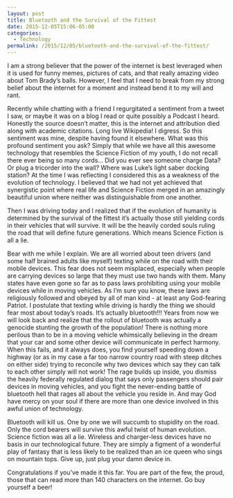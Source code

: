 ```yaml
---
layout: post
title: Bluetooth and the Survival of the Fittest
date: 2015-12-05T15:06-05:00
categories:
  - Technology
permalink: /2015/12/05/bluetooth-and-the-survival-of-the-fittest/
---
```

I am a strong believer that the power of the internet is best leveraged when it is used for funny memes, pictures of cats, and that really amazing video about Tom Brady’s balls. However, I feel that I need to break from my strong belief about the internet for a moment and instead bend it to my will and rant.

Recently while chatting with a friend I regurgitated a sentiment from a tweet I saw, or maybe it was on a blog I read or quite possibly a Podcast I heard. Honestly the source doesn’t matter, this is the internet and attribution died along with academic citations. Long live Wikipedia! I digress. So this sentiment was mine, despite having found it elsewhere. What was this profound sentiment you ask? Simply that while we have all this awesome technology that resembles the Science Fiction of my youth, I do not recall there ever being so many cords… Did you ever see someone charge Data? Or plug a tricorder into the wall? Where was Luke’s light saber docking station? At the time I was reflecting I considered this as a weakness of the evolution of technology. I believed that we had not yet achieved that synergistic point where real life and Science Fiction merged in an amazingly beautiful union where neither was distinguishable from one another.

Then I was driving today and I realized that if the evolution of humanity is determined by the survival of the fittest it’s actually those still yielding cords in their vehicles that will survive. It will be the heavily corded souls ruling the road that will define future generations. Which means Science Fiction is all a lie.

Bear with me while I explain. We are all worried about teen drivers (and some half brained adults like myself) texting while on the road with their mobile devices. This fear does not seem misplaced, especially when people are carrying devices so large that they must use two hands with them. Many states have even gone so far as to pass laws prohibiting using your mobile devices while in moving vehicles. As I’m sure you know, these laws are religiously followed and obeyed by all of man kind - at least any God-fearing Patriot. I postulate that texting while driving is hardly the thing we should fear most about today’s roads. It’s actually bluetooth!!! Years from now we will look back and realize that the rollout of bluetooth was actually a genocide stunting the growth of the population! There is nothing more perilous than to be in a moving vehicle whimsically believing in the dream that your car and some other device will communicate in perfect harmony. When this fails, and it always does, you find yourself speeding down a highway (or as in my case a far too narrow country road with steep ditches on either side) trying to reconcile why two devices which say they can talk to each other simply will not work! The rage builds up inside, you dismiss the heavily federally regulated dialog that says only passengers should pair devices in moving vehicles, and you fight the never-ending battle of bluetooth hell that rages all about the vehicle you reside in. And may God have mercy on your soul if there are more than one device involved in this awful union of technology.

Bluetooth will kill us. One by one we will succumb to stupidity on the road. Only the cord bearers will survive this awful twist of human evolution. Science fiction was all a lie. Wireless and charger-less devices have no basis in our technological future. They are simply a figment of a wonderful play of fantasy that is less likely to be realized than an ice queen who sings on mountain tops. Give up, just plug your damn device in.

Congratulations if you’ve made it this far. You are part of the few, the proud, those that can read more than 140 characters on the internet. Go buy yourself a beer!
